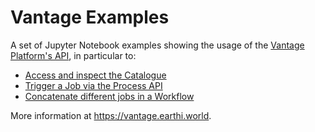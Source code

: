 # Vantage Examples

A set of Jupyter Notebook examples showing the usage of the [Vantage Platform's API](https://vantage.earthi.world/), in particular to:

* [Access and inspect the Catalogue](./Catalogue.ipynb)
* [Trigger a Job via the Process API](./Job.ipynb)
* [Concatenate different jobs in a Workflow](./Workflow.ipynb)

More information at https://vantage.earthi.world.